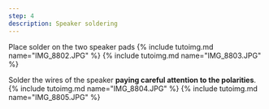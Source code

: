 ```yaml
---
step: 4
description: Speaker soldering 
---
```


Place solder on the two speaker pads
{% include tutoimg.md name="IMG_8802.JPG" %}
{% include tutoimg.md name="IMG_8803.JPG" %}

Solder the wires of the speaker **paying careful attention to the polarities**.
{% include tutoimg.md name="IMG_8804.JPG" %}
{% include tutoimg.md name="IMG_8805.JPG" %}
